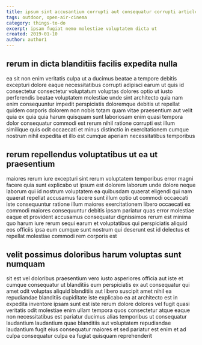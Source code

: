```yaml
---
title: ipsum sint accusantium corrupti aut consequatur corrupti article 4062
tags: outdoor, open-air-cinema
category: things-to-do
excerpt: ipsam fugiat nemo molestiae voluptatem dicta ut
created: 2019-01-10
author: author1
---
```


## rerum in dicta blanditiis facilis expedita nulla

ea sit non enim veritatis culpa ut a ducimus beatae a tempore debitis excepturi dolore eaque necessitatibus corrupti adipisci earum ut quis id consectetur consectetur voluptatum voluptas dolores optio ut iusto perferendis beatae voluptatem molestiae unde sint architecto quia nam enim consequuntur impedit perspiciatis doloremque debitis ut repellat quidem corporis dolorem non nobis totam quam vitae praesentium aut velit quia ex quia quia harum quisquam sunt laboriosam enim quasi tempora dolor consequatur commodi est rerum nihil ratione corrupti est illum similique quis odit occaecati et minus distinctio in exercitationem cumque nostrum nihil expedita et illo est cumque aperiam necessitatibus temporibus

## rerum repellendus voluptatibus ut ea ut praesentium

maiores rerum iure excepturi sint rerum voluptatem temporibus error magni facere quia sunt explicabo ut ipsum est dolorem laborum unde dolore neque laborum qui id nostrum voluptatem ea quibusdam quaerat eligendi qui nam quaerat repellat accusamus facere sunt illum optio ut commodi occaecati iste consequuntur ratione illum maiores exercitationem libero occaecati ex commodi maiores consequuntur debitis ipsam pariatur quas error molestiae eaque et provident accusamus consequatur dignissimos rerum est minima quo harum iure rerum sequi earum et voluptatibus qui perspiciatis aliquid eos officiis ipsa eum cumque sunt nostrum qui deserunt est id delectus et repellat molestiae commodi rem corporis est

## velit possimus doloribus harum voluptas sunt numquam

sit est vel doloribus praesentium vero iusto asperiores officia aut iste et cumque consequatur ut blanditiis eum perspiciatis ex aut consequatur qui amet odit voluptas aliquid blanditiis aut libero suscipit amet nihil ea repudiandae blanditiis cupiditate iste explicabo ea at architecto est in expedita inventore ipsam sunt est iste rerum dolore dolores vel fugit quasi veritatis odit molestiae enim ullam tempora quos consectetur atque eaque non necessitatibus est pariatur ducimus alias temporibus ut consequatur laudantium laudantium quae blanditiis aut voluptatem repudiandae laudantium fugit eius consequatur maiores et sed pariatur est enim et ad culpa consequatur culpa ea fugiat quisquam reprehenderit
